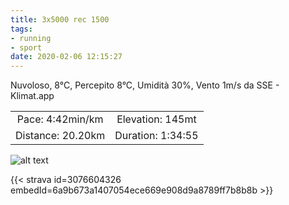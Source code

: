```yaml
---
title: 3x5000 rec 1500
tags:
- running
- sport
date: 2020-02-06 12:15:27
---
```

Nuvoloso, 8°C, Percepito 8°C, Umidità 30%, Vento 1m/s da SSE - Klimat.app

| | |
| :-: | :-: |
| Pace: 4:42min/km | Elevation: 145mt |
| Distance: 20.20km | Duration: 1:34:55 |



![alt text](/images/2020/20200206-activity-map.png "map")


{{< strava id=3076604326 embedId=6a9b673a1407054ece669e908d9a8789ff7b8b8b >}}
